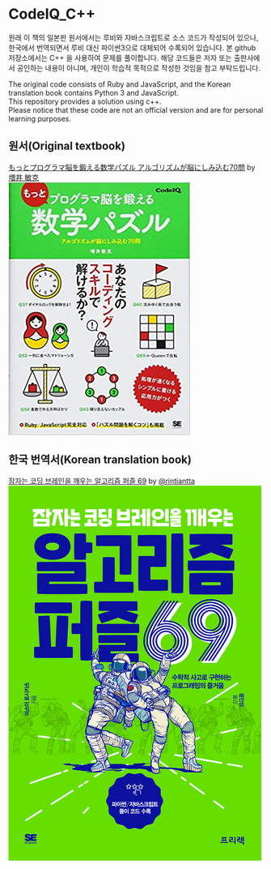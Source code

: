# CodeIQ_C++
원래 이 책의 일본판 원서에서는 루비와 자바스크립트로 소스 코드가 작성되어 있으나, 한국에서 번역되면서 루비 대신 파이썬3으로 대체되어 수록되어 있습니다. 
본 github 저장소에서는 C++ 을 사용하여 문제를 풀이합니다. 
해당 코드들은 저자 또는 출판사에서 공인하는 내용이 아니며, 개인이 학습적 목적으로 작성한 것임을 참고 부탁드립니다. 

The original code consists of Ruby and JavaScript, and the Korean translation book contains Python 3 and JavaScript. \
This repository provides a solution using c++. \
Please notice that these code are not an official version and are for personal learning purposes.

## 원서(Original textbook) 
[もっとプログラマ脳を鍛える数学パズル アルゴリズムが脳にしみ込む70問](https://www.amazon.co.jp/dp/4798153613) by [増井 敏克](https://twitter.com/masuipeo) 
\
![Alt text](./images/jp.jpg)


## 한국 번역서(Korean translation book)
[잠자는 코딩 브레인을 깨우는 알고리즘 퍼즐 69](https://www.aladin.co.kr/shop/wproduct.aspx?ItemId=179503050) by [@rintiantta](https://github.com/rintiantta)
\
![Alt text](./images/kr.jpg) 
